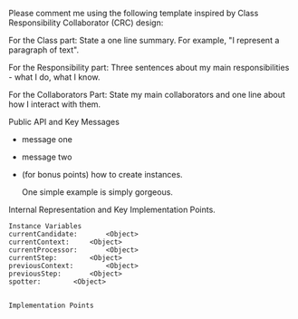 Please comment me using the following template inspired by Class Responsibility Collaborator (CRC) design:For the Class part:  State a one line summary. For example, "I represent a paragraph of text".For the Responsibility part: Three sentences about my main responsibilities - what I do, what I know.For the Collaborators Part: State my main collaborators and one line about how I interact with them. Public API and Key Messages- message one   - message two - (for bonus points) how to create instances.   One simple example is simply gorgeous. Internal Representation and Key Implementation Points.    Instance Variables	currentCandidate:		<Object>	currentContext:		<Object>	currentProcessor:		<Object>	currentStep:		<Object>	previousContext:		<Object>	previousStep:		<Object>	spotter:		<Object>    Implementation Points